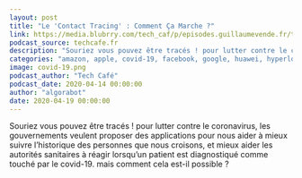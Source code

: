 ```yaml
---
layout: post
title: "Le 'Contact Tracing' : Comment Ça Marche ?"
link: https://media.blubrry.com/tech_caf/p/episodes.guillaumevende.fr/techcafe/175.mp3?_=1
podcast_source: techcafe.fr
description: "Souriez vous pouvez être tracés ! pour lutter contre le coronavirus, les gouvernements veulent propo..."
categories: "amazon, apple, covid-19, facebook, google, huawei, hyperloop, lg, linux, microsoft, motorola, netflix, nintendo, samsung, switch, windows, xbox, zoom coronavirus covid-19 gps tracing linux zoom gafam covid-19 techcafe.fr"
image: covid-19.png
podcast_author: "Tech Café"
podcast_date: 2020-04-14 00:00:00
author: "algorabot"
date: 2020-04-19 00:00:00
---
```

Souriez vous pouvez être tracés ! pour lutter contre le coronavirus, les gouvernements veulent proposer des applications pour nous aider à mieux suivre l’historique des personnes que nous croisons, et mieux aider les autorités sanitaires à réagir lorsqu’un patient est diagnostiqué comme touché par le covid-19. mais comment cela est-il possible ?
